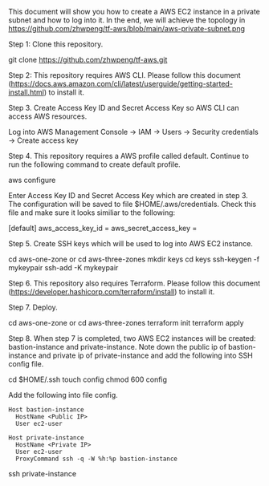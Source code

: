 This document will show you how to create a AWS EC2 instance in a private subnet and how to log into it. In the end, we will achieve the topology in https://github.com/zhwpeng/tf-aws/blob/main/aws-private-subnet.png

Step 1: Clone this repository.

  git clone https://github.com/zhwpeng/tf-aws.git

Step 2: This repository requires AWS CLI. Please follow this document (https://docs.aws.amazon.com/cli/latest/userguide/getting-started-install.html) to install it.

Step 3. Create Access Key ID and Secret Access Key so AWS CLI can access AWS resources.

  Log into AWS Management Console -> IAM -> Users -> Security credentials -> Create access key

Step 4. This repository requires a AWS profile called default. Continue to run the following command to create default profile.

  aws configure 

  Enter Access Key ID and Secret Access Key which are created in step 3. The configuration will be saved to file $HOME/.aws/credentials. Check this file and make sure it looks similiar to the following: 

  [default]
  aws_access_key_id = <Access Key ID> 
  aws_secret_access_key = <Secret Access Key> 

Step 5. Create SSH keys which will be used to log into AWS EC2 instance.

  cd aws-one-zone
  or
  cd aws-three-zones
  mkdir keys
  cd keys
  ssh-keygen -f mykeypair
  ssh-add -K mykeypair  

Step 6. This repository also requires Terraform. Please follow this document (https://developer.hashicorp.com/terraform/install) to install it.

Step 7. Deploy.

  cd aws-one-zone
  or
  cd aws-three-zones
  terraform init
  terraform apply

Step 8. When step 7 is completed, two AWS EC2 instances will be created: bastion-instance and private-instance. Note down the public ip of bastion-instance and private ip of private-instance and add the following into SSH config file.

  cd $HOME/.ssh
  touch config
  chmod 600 config 

  Add the following into file config.

    Host bastion-instance
      HostName <Public IP> 
      User ec2-user

    Host private-instance
      HostName <Private IP> 
      User ec2-user
      ProxyCommand ssh -q -W %h:%p bastion-instance

  ssh private-instance
